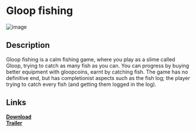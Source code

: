 # Gloop fishing
![image](https://github.com/Tommy-Bell/Portfolio/assets/138715171/0dd8ec67-852a-4140-bf6f-8838edf7affd)

## Description

Gloop fishing is a calm fishing game, where you play as a slime called Gloop, trying to catch as many fish as you can. You can progress by buying better equipment with gloopcoins, earnt by catching fish.  The game has no definitive end, but has completionist aspects such as the fish log; the player trying to catch every fish (and getting them logged in the log).

## Links
**[Download](https://scoob2016.itch.io/gloop-fishing)** <br />
**[Trailer](https://www.youtube.com/watch?v=on-H9vvmtWg)**


